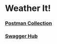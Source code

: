 # Weather It!
### [Postman Collection](https://www.getpostman.com/collections/6c6dd325822e20d07bb5)
### [Swagger Hub](https://app.swaggerhub.com/apis-docs/faiqoh/weather_it/1.0.0)
